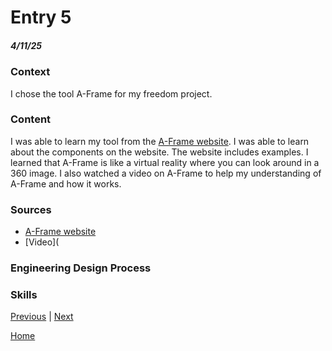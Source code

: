 # Entry 5
##### 4/11/25

### Context
I chose the tool A-Frame for my freedom project. 

### Content
I was able to learn my tool from the [A-Frame website](https://aframe.io/docs/1.7.0/introduction/writing-a-component.html). I was able to learn about the components on the website. The website includes examples. I learned that A-Frame is like a virtual reality where you can look around in a 360 image. I also watched a video on A-Frame to help my understanding of A-Frame and how it works. 

### Sources
* [A-Frame website](https://aframe.io/docs/1.7.0/introduction/)
* [Video](

### Engineering Design Process

### Skills

[Previous](entry04.md) | [Next](entry06.md)

[Home](../README.md)
